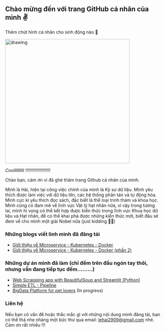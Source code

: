 ## Chào mừng đến với trang GitHub cá nhân của mình :v:

Thêm chút hình cá nhân cho sinh động nào :see_no_evil: 

<img src="./images/IMG_1403.JPG" alt="drawing" width="400"/>

*Coollllllllll !!!!!!!!!!!!!!!!!!!!*

Chào bạn, cảm ơn vì đã ghé thăm trang Github cá nhân của mình.

Mình là Hải, hiện tại công việc chính của mình là Kỹ sư dữ liệu. Mình yêu thích được làm việc với dữ liệu lớn, các hệ thống phân tán và tự động hóa. Mình cực kì yêu thích đọc sách, đặc biết là thể loại trinh thám và khoa học. Mình cũng có đam mê về lĩnh vực Vật lý hạt nhân nữa, vì vậy trong tương lai, mình hi vọng có thể kết hợp được kiến thức trong lĩnh vực Khoa học dữ liệu và Hạt nhân, để có thể khai phá được những kiến thức mới, biết đâu sẽ đem về cho mình một giải Nobel nữa (just kidding :pilot:)

### Những blogs viết linh mình đã đăng tải

- [Giới thiệu về Microservice - Kubernetes - Docker](https://lehai2909.github.io/blogs/microservice-kubernetes-docker-p1.html)
- [Giới thiệu về Microservice - Kubernetes - Docker (phần 2)](https://lehai2909.github.io/blogs/microservice-kubernetes-docker-p2.html)

### Những dự án mình đã làm (chỉ đếm trên đầu ngón tay thôi, nhưng vẫn đang tiếp tục đếm.........)

- [Web Scrapping app with BeautifulSoup and Streamlit (Python)](https://github.com/lehai2909/learn-web-scraping)
- [Simple ETL - Pipeline](https://github.com/lehai2909/ETL-Pipeline)
- [BigData Platform for pet lovers](https://github.com/lehai2909/Bigdata_platform) (In progress)





### Liên hệ

Nếu bạn có vấn đề hoặc thắc mắc gì với những nội dung mình đăng tải, bạn có thể thả nhẹ nhàng một bức thư qua email: lehai2909@gmail.com nhé. Cảm ơn rất nhiều !!!

